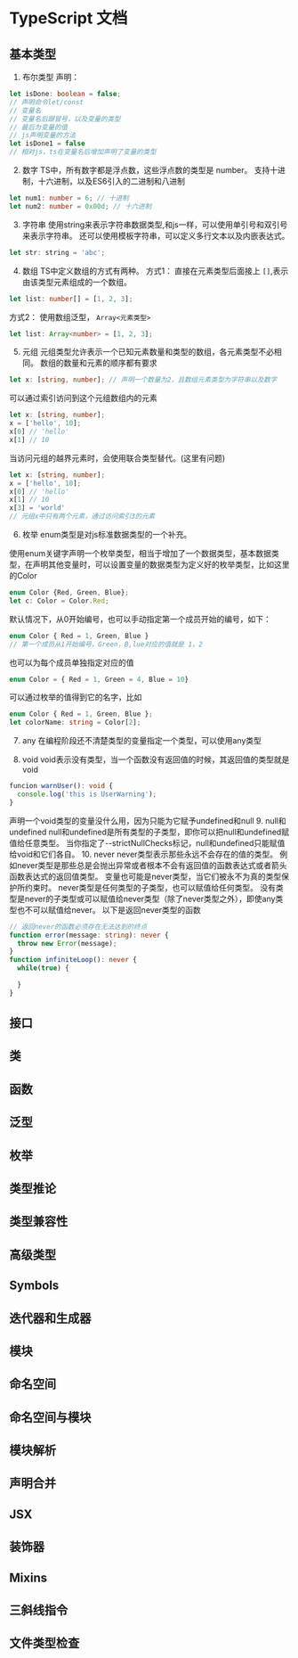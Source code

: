 # TypeScript 文档
## 基本类型
1. 布尔类型
声明：
```ts
let isDone: boolean = false;
// 声明命令let/const
// 变量名
// 变量名后跟冒号，以及变量的类型
// 最后为变量的值
// js声明变量的方法  
let isDone1 = false
// 相对js，ts在变量名后增加声明了变量的类型
```
2. 数字
TS中，所有数字都是浮点数，这些浮点数的类型是 number。
支持十进制，十六进制，以及ES6引入的二进制和八进制
```ts
let num1: number = 6; // 十进制
let num2: number = 0x00d; // 十六进制
```
3. 字符串
使用string来表示字符串数据类型,和js一样，可以使用单引号和双引号来表示字符串。
还可以使用模板字符串，可以定义多行文本以及内嵌表达式。
```js
let str: string = 'abc';
```
4. 数组
TS中定义数组的方式有两种。
方式1： 直接在元素类型后面接上 `[]`,表示由该类型元素组成的一个数组。
```ts
let list: number[] = [1, 2, 3];
```
方式2： 使用数组泛型， `Array<元素类型>`
```ts
let list: Array<number> = [1, 2, 3];
```
5. 元组
元组类型允许表示一个已知元素数量和类型的数组，各元素类型不必相同。
数组的数量和元素的顺序都有要求
```ts
let x: [string, number]; // 声明一个数量为2，且数组元素类型为字符串以及数字
```
可以通过索引访问到这个元组数组内的元素
```ts
let x: [string, number];
x = ['hello', 10];
x[0] // 'hello'
x[1] // 10
```
当访问元组的越界元素时，会使用联合类型替代。(这里有问题)
```ts
let x: [string, number];
x = ['hello', 10];
x[0] // 'hello'
x[1] // 10
x[3] = 'world' 
// 元组x中只有两个元素，通过访问索引3的元素
```
6. 枚举
enum类型是对js标准数据类型的一个补充。

使用enum关键字声明一个枚举类型，相当于增加了一个数据类型，基本数据类型，在声明其他变量时，可以设置变量的数据类型为定义好的枚举类型，比如这里的Color
```ts
enum Color {Red, Green, Blue};
let c: Color = Color.Red;
```
默认情况下，从0开始编号，也可以手动指定第一个成员开始的编号，如下：
```ts
enum Color { Red = 1, Green, Blue }
// 第一个成员从1开始编号，Green，B,lue对应的值就是 1，2
```
也可以为每个成员单独指定对应的值
```ts
enum Color = { Red = 1, Green = 4, Blue = 10}
```
可以通过枚举的值得到它的名字，比如
```ts
enum Color { Red = 1, Green, Blue };
let colorName: string = Color[2];
```
7. any
在编程阶段还不清楚类型的变量指定一个类型，可以使用any类型

8. void
void表示没有类型，当一个函数没有返回值的时候，其返回值的类型就是void
```ts
funcion warnUser(): void {
  console.log('this is UserWarning');
}
```
声明一个void类型的变量没什么用，因为只能为它赋予undefined和null
9. null和undefined
null和undefined是所有类型的子类型，即你可以把null和undefined赋值给任意类型。
当你指定了--strictNullChecks标记，null和undefined只能赋值给void和它们各自。
10. never
never类型表示那些永远不会存在的值的类型。 例如never类型是那些总是会抛出异常或者根本不会有返回值的函数表达式或者箭头函数表达式的返回值类型。
变量也可能是never类型，当它们被永不为真的类型保护所约束时。
never类型是任何类型的子类型，也可以赋值给任何类型。
没有类型是never的子类型或可以赋值给never类型（除了never类型之外），即使any类型也不可以赋值给never。
以下是返回never类型的函数
```ts
// 返回never的函数必须存在无法达到的终点
function error(message: string): never {
  throw new Error(message);
}
function infiniteLoop(): never {
  while(true) {
    
  }
}
```
## 接口
## 类
## 函数
## 泛型
## 枚举
## 类型推论
## 类型兼容性
## 高级类型
## Symbols
## 迭代器和生成器
## 模块
## 命名空间
## 命名空间与模块
## 模块解析
## 声明合并
## JSX
## 装饰器
## Mixins
## 三斜线指令
## 文件类型检查